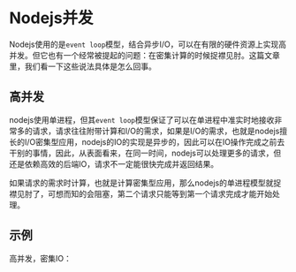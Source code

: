 # Nodejs并发

Nodejs使用的是`event loop`模型，结合异步I/O，可以在有限的硬件资源上实现高并发。但它也有一个经常被提起的问题：在密集计算的时候捉襟见肘。这篇文章里，我们看一下这些说法具体是怎么回事。

## 高并发

nodejs使用单进程，但其`event loop`模型保证了可以在单进程中准实时地接收非常多的请求，请求往往附带计算和I/O的需求，如果是I/O的需求，也就是nodejs擅长的I/O密集型应用，nodejs的IO的实现是异步的，因此可以在IO操作完成之前去干别的事情，因此，从表面看来，在同一时间，nodejs可以处理更多的请求，但还是依赖高效的后端IO，请求不一定能很快完成并返回结果。

如果请求的需求时计算，也就是计算密集型应用，那么nodejs的单进程模型就捉襟见肘了，可想而知的会阻塞，第二个请求只能等到第一个请求完成才能开始处理。

## 示例

高并发，密集IO：

```

```